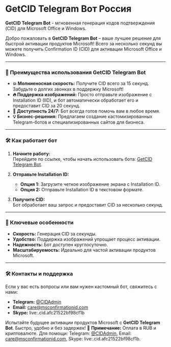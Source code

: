 # GetCID Telegram Вот Россия
**GetCID Telegram Bot** - мгновенная генерация кодов подтверждения (CID) для Microsoft Office и Windows.

Добро пожаловать в **GetCID Telegram Bot** – ваше лучшее решение для быстрой активации продуктов Microsoft! Всего за несколько секунд вы можете получить Confirmation ID (CID) для активации Microsoft Office и Windows.

---

### 🌟 **Преимущества использования GetCID Telegram Bot**
- **💥 Молниеносная скорость:** Получите CID всего за 15 секунд. Забудьте о долгих звонках в поддержку Microsoft!  
- **🔥 Поддержка изображений:** Просто отправьте изображение с Installation ID (IID), и бот автоматически обработает его и предоставит CID за 20 секунд.  
- **🤖 Доступность 24/7:** Бот всегда готов помочь вам в любое время.  
- **💡 Бизнес-решения:** Предлагаем создание кастомизированных Telegram-ботов и специализированных сайтов для бизнеса.  

---

### 🛠️ **Как работает бот**
1. **Начните работу:**  
   Перейдите по ссылке, чтобы начать использовать бота: [GetCID Telegram Bot](https://t.me/GETCIDOfficialBot).  

2. **Отправьте Installation ID:**  
   - **Опция 1:** Загрузите четкое изображение экрана с Installation ID.  
   - **Опция 2:** Отправьте Installation ID в текстовом формате.  

3. **Получите CID:**  
   Бот обработает ваш запрос и предоставит CID за несколько секунд.  

---

### 🔑 **Ключевые особенности**
- **Скорость:** Генерация CID за секунды.  
- **Удобство:** Поддержка изображений упрощает процесс активации.  
- **Надежность:** Бот доступен круглосуточно.  
- **Масштабируемость:** Идеально для частой активации продуктов Microsoft.  

---

### 🛠️ **Контакты и поддержка**
Если у вас есть вопросы или вам нужен кастомный бот, свяжитесь с нами:  
- **Telegram:** [@CIDAdmin](https://t.me/CIDAdmin)  
- **Email:** [care@msconfirmationid.com](mailto:care@msconfirmationid.com)  
- **Skype:** live:.cid.afc21522bf98cf1b  

Испытайте будущее активации продуктов Microsoft с **GetCID Telegram Bot**. Быстро, удобно и без задержек! 🚀
**Примечание:** Оплата в RUB и криптовалюте. Для помощи: Telegram: [@CIDAdmin](https://t.me/CIDAdmin), Email: [care@msconfirmationid.com](mailto:care@msconfirmationid.com), Skype: live:.cid.afc21522bf98cf1b.
